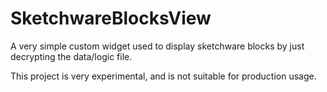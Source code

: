 # SketchwareBlocksView
A very simple custom widget used to display sketchware blocks by just decrypting the data/logic file.

This project is very experimental, and is not suitable for production usage.
